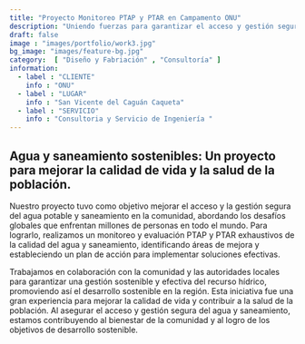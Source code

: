 ```yaml
---
title: "Proyecto Monitoreo PTAP y PTAR en Campamento ONU"
description: "Uniendo fuerzas para garantizar el acceso y gestión segura del agua y saneamiento en la comunidad "
draft: false
image : "images/portfolio/work3.jpg"
bg_image: "images/feature-bg.jpg"
category:  [ "Diseño y Fabriación" , "Consultoría" ]
information:
  - label : "CLIENTE"
    info : "ONU"
  - label : "LUGAR"
    info : "San Vicente del Caguán Caqueta"
  - label : "SERVICIO"
    info : "Consultoria y Servicio de Ingeniería "
---
```


## Agua y saneamiento sostenibles: Un proyecto para mejorar la calidad de vida y la salud de la población.

Nuestro proyecto tuvo como objetivo mejorar el acceso y la gestión segura del agua potable y saneamiento en la comunidad, abordando los desafíos globales que enfrentan millones de personas en todo el mundo. Para lograrlo, realizamos un monitoreo y evaluación   PTAP y PTAR exhaustivos de la calidad del agua y saneamiento, identificando áreas de mejora y estableciendo un plan de acción para implementar soluciones efectivas.

Trabajamos en colaboración con la comunidad y las autoridades locales para garantizar una gestión sostenible y efectiva del recurso hídrico, promoviendo así el desarrollo sostenible en la región. Esta iniciativa fue una gran experiencia para mejorar la calidad de vida y contribuir a la salud de la población. Al asegurar el acceso y gestión segura del agua y saneamiento, estamos contribuyendo al bienestar de la comunidad y al logro de los objetivos de desarrollo sostenible.